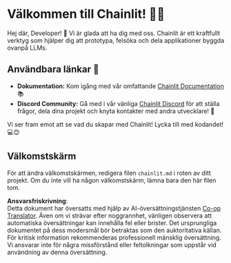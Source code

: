 <!--
CO_OP_TRANSLATOR_METADATA:
{
  "original_hash": "c49526c7abc56b0b5f1e835c1739f18e",
  "translation_date": "2025-07-12T13:54:21+00:00",
  "source_file": "11-mcp/code_samples/github-mcp/chainlit.md",
  "language_code": "sv"
}
-->
# Välkommen till Chainlit! 🚀🤖

Hej där, Developer! 👋 Vi är glada att ha dig med oss. Chainlit är ett kraftfullt verktyg som hjälper dig att prototypa, felsöka och dela applikationer byggda ovanpå LLMs.

## Användbara länkar 🔗

- **Dokumentation:** Kom igång med vår omfattande [Chainlit Documentation](https://docs.chainlit.io) 📚  
- **Discord Community:** Gå med i vår vänliga [Chainlit Discord](https://discord.gg/k73SQ3FyUh) för att ställa frågor, dela dina projekt och knyta kontakter med andra utvecklare! 💬

Vi ser fram emot att se vad du skapar med Chainlit! Lycka till med kodandet! 💻😊

## Välkomstskärm

För att ändra välkomstskärmen, redigera filen `chainlit.md` i roten av ditt projekt. Om du inte vill ha någon välkomstskärm, lämna bara den här filen tom.

**Ansvarsfriskrivning**:  
Detta dokument har översatts med hjälp av AI-översättningstjänsten [Co-op Translator](https://github.com/Azure/co-op-translator). Även om vi strävar efter noggrannhet, vänligen observera att automatiska översättningar kan innehålla fel eller brister. Det ursprungliga dokumentet på dess modersmål bör betraktas som den auktoritativa källan. För kritisk information rekommenderas professionell mänsklig översättning. Vi ansvarar inte för några missförstånd eller feltolkningar som uppstår vid användning av denna översättning.